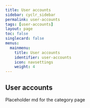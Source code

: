 ```yaml
---
title: User accounts
sidebar: cyclr_sidebar
permalink: user-accounts
tags: [user-accounts]
layout: page
toc: false
singlecard: false
menus:
  mainmenu:
    title: User accounts
    identifier: user-accounts
    icon: navsettings
    weight: 4
---
```

## User accounts

Placeholder md for the category page

